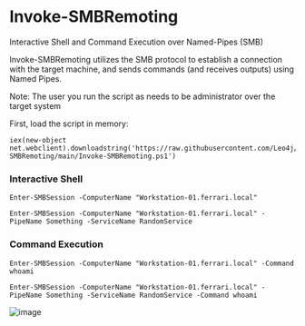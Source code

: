 # Invoke-SMBRemoting
Interactive Shell and Command Execution over Named-Pipes (SMB)

Invoke-SMBRemoting utilizes the SMB protocol to establish a connection with the target machine, and sends commands (and receives outputs) using Named Pipes.

Note: The user you run the script as needs to be administrator over the target system

First, load the script in memory:

```
iex(new-object net.webclient).downloadstring('https://raw.githubusercontent.com/Leo4j/Invoke-SMBRemoting/main/Invoke-SMBRemoting.ps1')
```

### Interactive Shell
```
Enter-SMBSession -ComputerName "Workstation-01.ferrari.local"
```
```
Enter-SMBSession -ComputerName "Workstation-01.ferrari.local" -PipeName Something -ServiceName RandomService
```

### Command Execution
```
Enter-SMBSession -ComputerName "Workstation-01.ferrari.local" -Command whoami
```
```
Enter-SMBSession -ComputerName "Workstation-01.ferrari.local" -PipeName Something -ServiceName RandomService -Command whoami
```

![image](https://github.com/Leo4j/Invoke-SMBRemoting/assets/61951374/5262c28a-f375-42ef-8f59-ddceb2edad8a)



